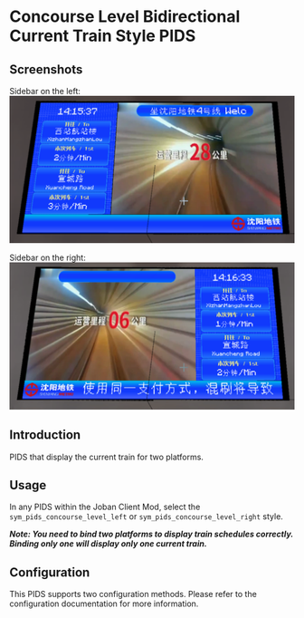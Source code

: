 # Concourse Level Bidirectional Current Train Style PIDS

## Screenshots

Sidebar on the left:
![pids_concourse_level_left.png](../../pics/pids_concourse_level_left.png)

Sidebar on the right:
![pids_concourse_level_right.png](../../pics/pids_concourse_level_right.png)

## Introduction

PIDS that display the current train for two platforms.

## Usage

In any PIDS within the Joban Client Mod, select the `sym_pids_concourse_level_left` or `sym_pids_concourse_level_right` style.

___Note: You need to bind two platforms to display train schedules correctly. Binding only one will display only one current train.___

## Configuration

This PIDS supports two configuration methods. Please refer to the configuration documentation for more information.

